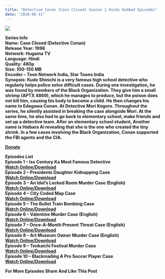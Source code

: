 ```yaml
---
title: "Detective Conan (Case Closed) Season 1 Hindi Dubbed Episodes"
date: "2019-08-31"
---
```


[![](https://1.bp.blogspot.com/-MHji-CjhHow/XWp9gzk4S5I/AAAAAAAAAh8/ex5Lx8O_13sPj4OK42JKOONKZZpC3pM0ACLcBGAs/s1600/AAAABbDIcY7fW9w_XQ7tGFiZYmBRTWdvN2xgjaNCaiQZxi0k_LpMcG80nnIQQQv8rQ_U9lQ62qXsmhwR7ZGQyV-qrpfvQWogqVrn-g.jpg)](https://1.bp.blogspot.com/-MHji-CjhHow/XWp9gzk4S5I/AAAAAAAAAh8/ex5Lx8O_13sPj4OK42JKOONKZZpC3pM0ACLcBGAs/s1600/AAAABbDIcY7fW9w_XQ7tGFiZYmBRTWdvN2xgjaNCaiQZxi0k_LpMcG80nnIQQQv8rQ_U9lQ62qXsmhwR7ZGQyV-qrpfvQWogqVrn-g.jpg)

**Series Info**  
**Name: Case Closed (Detective Conan)**  
**Release Year: 1996**  
**Network: Hugama TV**  
**Language: Hindi**  
**Quality: 480p**  
**Size: 100-150 MB**  
**Encoder – Toon Network India, Star Toons India**  
**Synopsis: Kudo Shinichi is a very famous high school detective who regularly helps police solve difficult cases. During one investigation, he was found by members of the Black Organization. They give him a small shrimp (APTX 4869), which he manages to produce, but the poison does not kill him, causing his body to become a child. He then changes his name to Edogawa Conan. At Detective Mori Kogoro. Throughout the series, he silently assisted in breaking the case alongside Mori. At the same time, he also had to go back to elementary school, make friends and set up a detective team. After an elementary school student, Another name is Haibara Ai revealing that she is the one who created the tiny shrink. In a few cases involving the Black Organization, Conan supported the FBI agents and the CIA.**

**[Donate](https://www.cartoonstechworld.in/p/blog-page.html)**

**Episodes List**  
**Episode 1 – Iss Century Ka Most Famous Detective**  
**[Watch Online/Download](https://clk.ink/9LOhm)**  
**Episode 2 – Presidents Daughter Kidnapping Case**  
**[Watch Online/Download](https://clk.ink/KfXLqf1K)**  
**Episode 3 – An Idol’s Locked Room Murder Case (English)**  
**[Watch Online/Download](https://clk.ink/xQIa6d2)**  
**Episode 4 – City Coded Map Case**  
**[Watch Online/Download](https://clk.ink/UtQpMZ)**  
**Episode 5 – The Bullet Train Bombing Case**  
**[Watch Online/Download](https://clk.ink/eDxh)**  
**Episode 6 – Valentine Murder Case (English)**  
**[Watch Online/Download](https://clk.ink/D296y)**  
**Episode 7 – Once-A-Month Present Threat Case (English)**  
**[Watch Online/Download](https://clk.ink/MCSpQ7S)**  
**Episode 8 – Art Museum Owner Murder Case (English)**  
**[Watch Online/Download](https://clk.ink/zrXpCDTl)**  
**Episode 9 – Tenkaichi Festival Murder Case**  
**[Watch Online/Download](https://clk.ink/3R309)**  
**Episode 10 – Blackmailing A Pro Soccer Player Case**  
**[Watch Online/Download](https://clk.ink/jqNB)**  

**For More Episodes Share And Like This Post**
